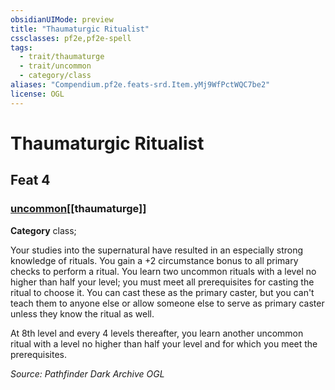```yaml
---
obsidianUIMode: preview
title: "Thaumaturgic Ritualist"
cssclasses: pf2e,pf2e-spell
tags:
  - trait/thaumaturge
  - trait/uncommon
  - category/class
aliases: "Compendium.pf2e.feats-srd.Item.yMj9WfPctWQC7be2"
license: OGL
---
```

# Thaumaturgic Ritualist
## Feat 4
### [uncommon](uncommon "Uncommon Rarity Trait")[[thaumaturge]]

**Category** class; 




Your studies into the supernatural have resulted in an especially strong knowledge of rituals. You gain a +2 circumstance bonus to all primary checks to perform a ritual. You learn two uncommon rituals with a level no higher than half your level; you must meet all prerequisites for casting the ritual to choose it. You can cast these as the primary caster, but you can't teach them to anyone else or allow someone else to serve as primary caster unless they know the ritual as well.

At 8th level and every 4 levels thereafter, you learn another uncommon ritual with a level no higher than half your level and for which you meet the prerequisites.

*Source: Pathfinder Dark Archive*
*OGL*